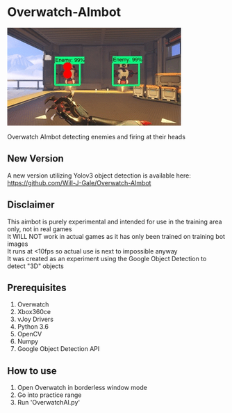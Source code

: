 # Overwatch-AImbot

![altext](https://github.com/Will-J-Gale/Overwatch-AImbot/blob/old-version/Images/Overwatch%20AImbot%20HALF%20SIZE.gif)

Overwatch AImbot detecting enemies and firing at their heads

## New Version
A new version utilizing Yolov3 object detection is available here:  
https://github.com/Will-J-Gale/Overwatch-AImbot 

## Disclaimer
This aimbot is purely experimental and intended for use in the training area only, not in real games  
It WILL NOT work in actual games as it has only been trained on training bot images  
It runs at <10fps so actual use is next to impossible anyway  
It was created as an experiment using the Google Object Detection to detect "3D" objects

## Prerequisites 
   1. Overwatch 
   2. Xbox360ce
   3. vJoy Drivers
   2. Python 3.6
   3. OpenCV
   4. Numpy
   5. Google Object Detection API
 
 ## How to use
   1. Open Overwatch in borderless window mode
   2. Go into practice range
   3. Run 'OverwatchAI.py'
